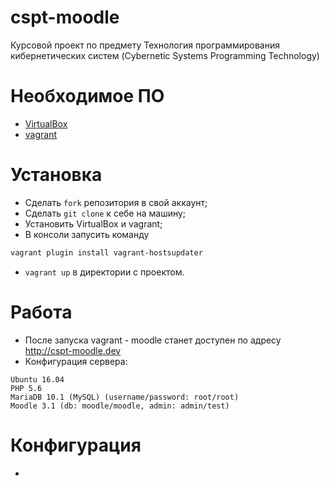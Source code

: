 # cspt-moodle
Курсовой проект по предмету Технология программирования кибернетических систем (Cybernetic Systems Programming Technology)

# Необходимое ПО
* [VirtualBox](https://www.virtualbox.org/wiki/Downloads)
* [vagrant](https://www.vagrantup.com/downloads.html)

# Установка
* Сделать `fork` репозитория в свой аккаунт;
* Сделать `git clone` к себе на машину;
* Установить VirtualBox и vagrant;
* В консоли запусить команду
```bash
vagrant plugin install vagrant-hostsupdater
```
* `vagrant up` в директории с проектом.

# Работа
* После запуска vagrant - moodle станет доступен по адресу   
    http://cspt-moodle.dev
* Конфигурация сервера:
```
Ubuntu 16.04
PHP 5.6
MariaDB 10.1 (MySQL) (username/password: root/root)
Moodle 3.1 (db: moodle/moodle, admin: admin/test)
```

# Конфигурация
* 
